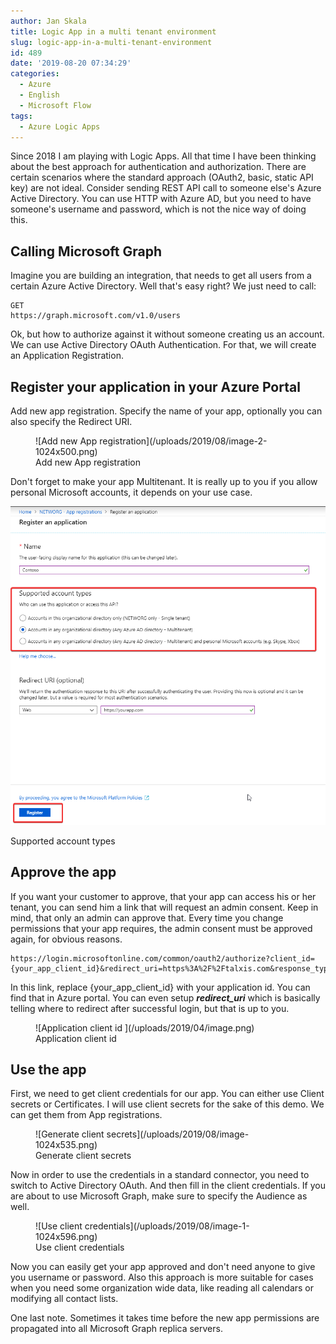 ```yaml
---
author: Jan Skala
title: Logic App in a multi tenant environment
slug: logic-app-in-a-multi-tenant-environment
id: 489
date: '2019-08-20 07:34:29'
categories:
  - Azure
  - English
  - Microsoft Flow
tags:
  - Azure Logic Apps
---
```


Since 2018 I am playing with Logic Apps. All that time I have been thinking about the best approach for authentication and authorization. There are certain scenarios where the standard approach (OAuth2, basic, static API key) are not ideal. Consider sending REST API call to someone else's Azure Active Directory. You can use HTTP with Azure AD, but you need to have someone's username and password, which is not the nice way of doing this.

## Calling Microsoft Graph

Imagine you are building an integration, that needs to get all users from a certain Azure Active Directory. Well that's easy right? We just need to call:

    GET
    https://graph.microsoft.com/v1.0/users

Ok, but how to authorize against it without someone creating us an account. We can use Active Directory OAuth Authentication. For that, we will create an Application Registration.

## Register your application in your Azure Portal

Add new app registration. Specify the name of your app, optionally you can also specify the Redirect URI.

<figure class="wp-block-image">![Add new App registration](/uploads/2019/08/image-2-1024x500.png)

<figcaption>Add new App registration</figcaption>

</figure>

Don't forget to make your app Multitenant. It is really up to you if you allow personal Microsoft accounts, it depends on your use case.

![](/uploads/2019/08/chrome_2D61LJb9B6.png)

Supported account types

## Approve the app

If you want your customer to approve, that your app can access his or her tenant, you can send him a link that will request an admin consent. Keep in mind, that only an admin can approve that. Every time you change permissions that your app requires, the admin consent must be approved again, for obvious reasons.

    https://login.microsoftonline.com/common/oauth2/authorize?client_id={your_app_client_id}&redirect_uri=https%3A%2F%2Ftalxis.com&response_type=code%20id_token&scope=openid%20profile&response_mode=form_post&nonce=static_nonce&prompt=admin_consent&state=static_state&sso_reload=true﻿

In this link, replace {your_app_client_id} with your application id. You can find that in Azure portal. You can even setup _**redirect_uri**_ which is basically telling where to redirect after successful login, but that is up to you.

<figure class="wp-block-image">![Application client id ](/uploads/2019/04/image.png)

<figcaption>Application client id</figcaption>

</figure>

## Use the app

First, we need to get client credentials for our app. You can either use Client secrets or Certificates. I will use client secrets for the sake of this demo. We can get them from App registrations.

<figure class="wp-block-image">![Generate client secrets](/uploads/2019/08/image-1024x535.png)

<figcaption>Generate client secrets</figcaption>

</figure>

Now in order to use the credentials in a standard connector, you need to switch to Active Directory OAuth. And then fill in the client credentials. If you are about to use Microsoft Graph, make sure to specify the Audience as well.

<figure class="wp-block-image">![Use client credentials](/uploads/2019/08/image-1-1024x596.png)

<figcaption>Use client credentials</figcaption>

</figure>

Now you can easily get your app approved and don't need anyone to give you username or password. Also this approach is more suitable for cases when you need some organization wide data, like reading all calendars or modifying all contact lists.

One last note. Sometimes it takes time before the new app permissions are propagated into all Microsoft Graph replica servers.